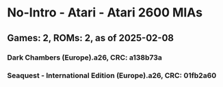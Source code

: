 # No-Intro - Atari - Atari 2600 MIAs
## Games: 2, ROMs: 2, as of 2025-02-08
### Dark Chambers (Europe).a26, CRC: a138b73a
### Seaquest - International Edition (Europe).a26, CRC: 01fb2a60
